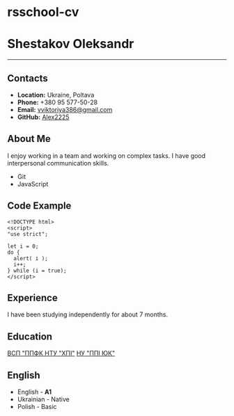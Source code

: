 # **rsschool-cv**
# Shestakov Oleksandr 
*************************
## Contacts
* __Location:__ Ukraine, Poltava
* __Phone:__ +380 95 577-50-28
* __Email:__ vviktoriya386@gmail.com
* __GitHub:__ [Alex2225](https://github.com/Alex2225)

## About Me

I enjoy working in a team and working on complex tasks. I have good interpersonal communication skills.

* Git
* JavaScript

## Code Example

```
<!DOCTYPE html>
<script>
"use strict";

let i = 0;
do {
  alert( i );
  i++;
} while (i = true);
</script>
```

## Experience

I have been studying independently for about 7 months.

## Education

[ВСП "ППФК НТУ "ХПІ"](https://sites.google.com/polytechnic.co.cc/main)
[НУ "ППІ ЮК"](https://nupp.edu.ua/)

## English
* English  - __A1__
* Ukrainian - Native
* Polish - Basic 